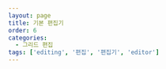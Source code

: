 ```yaml
---
layout: page
title: 기본 편집기
order: 6
categories:
  - 그리드 편집
tags: ['editing', '편집', '편집기', 'editor']
---
```

